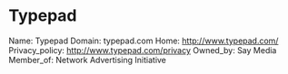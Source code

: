 
# Typepad

Name: Typepad
Domain: typepad.com
Home: http://www.typepad.com/
Privacy_policy: http://www.typepad.com/privacy
Owned_by: Say Media
Member_of: Network Advertising Initiative
